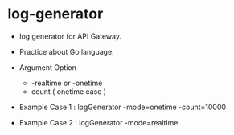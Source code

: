 # log-generator
  - log generator for API Gateway.
  - Practice about Go language.

  - Argument Option
    - -realtime or -onetime
    - count ( onetime case )
      
-  Example Case 1 : logGenerator -mode=onetime -count=10000
-  Example Case 2 : logGenerator -mode=realtime 
